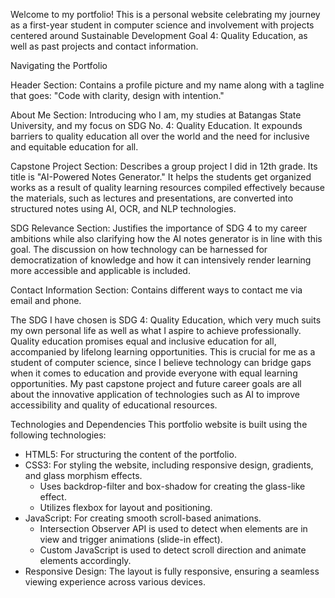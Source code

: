 Welcome to my portfolio! This is a personal website celebrating my journey as a first-year student in computer science and involvement with projects centered around Sustainable Development Goal 4: Quality Education, as well as past projects and contact information.


Navigating the Portfolio


Header Section:
Contains a profile picture and my name along with a tagline that goes: "Code with clarity, design with intention."


About Me Section:
Introducing who I am, my studies at Batangas State University, and my focus on SDG No. 4: Quality Education. It expounds barriers to quality education all over the world and the need for inclusive and equitable education for all.


Capstone Project Section:
Describes a group project I did in 12th grade. Its title is "AI-Powered Notes Generator." It helps the students get organized works as a result of quality learning resources compiled effectively because the materials, such as lectures and presentations, are converted into structured notes using AI, OCR, and NLP technologies.


SDG Relevance Section:
Justifies the importance of SDG 4 to my career ambitions while also clarifying how the AI notes generator is in line with this goal. The discussion on how technology can be harnessed for democratization of knowledge and how it can intensively render learning more accessible and applicable is included.


Contact Information Section:
Contains different ways to contact me via email and phone.


The SDG I have chosen is SDG 4: Quality Education, which very much suits my own personal life as well as what I aspire to achieve professionally. Quality education promises equal and inclusive education for all, accompanied by lifelong learning opportunities. This is crucial for me as a student of computer science, since I believe technology can bridge gaps when it comes to education and provide everyone with equal learning opportunities. My past capstone project and future career goals are all about the innovative application of technologies such as AI to improve accessibility and quality of educational resources.


Technologies and Dependencies
This portfolio website is built using the following technologies:
* HTML5: For structuring the content of the portfolio.
* CSS3: For styling the website, including responsive design, gradients, and glass morphism effects.
   * Uses backdrop-filter and box-shadow for creating the glass-like effect.
   * Utilizes flexbox for layout and positioning.
* JavaScript: For creating smooth scroll-based animations.
   * Intersection Observer API is used to detect when elements are in view and trigger animations (slide-in effect).
   * Custom JavaScript is used to detect scroll direction and animate elements accordingly.
* Responsive Design: The layout is fully responsive, ensuring a seamless viewing experience across various devices.
